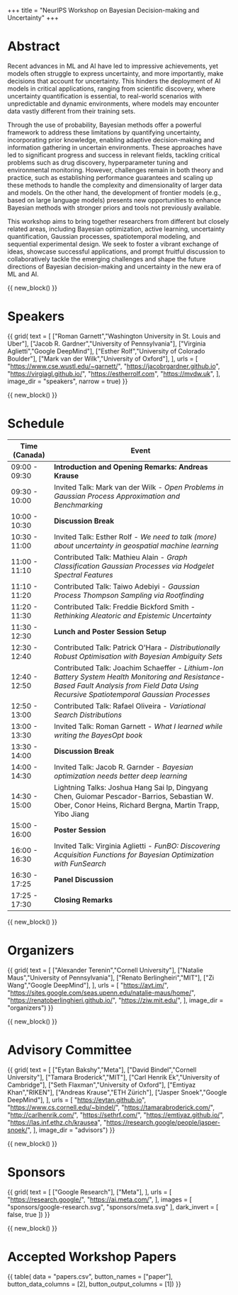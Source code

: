 +++
title = "NeurIPS Workshop on Bayesian Decision-making and Uncertainty"
+++

# Abstract

Recent advances in ML and AI have led to impressive achievements, yet models often struggle to express uncertainty, and more importantly, make decisions that account for uncertainty. 
This hinders the deployment of AI models in critical applications, ranging from scientific discovery, where uncertainty quantification is essential, to real-world scenarios with unpredictable and dynamic environments, where models may encounter data vastly different from their training sets.

Through the use of probability, Bayesian methods offer a powerful framework to address these limitations by quantifying uncertainty, incorporating prior knowledge, enabling adaptive decision-making and information gathering in uncertain environments. 
These approaches have led to significant progress and success in relevant fields, tackling critical problems such as drug discovery, hyperparameter tuning and environmental monitoring. 
However, challenges remain in both theory and practice, such as establishing performance guarantees and scaling up these methods to handle the complexity and dimensionality of larger data and models. 
On the other hand, the development of frontier models (e.g., based on large language models) presents new opportunities to enhance Bayesian methods with stronger priors and tools not previously available.

This workshop aims to bring together researchers from different but closely related areas, including Bayesian optimization, active learning, uncertainty quantification, Gaussian processes, spatiotemporal modeling, and sequential experimental design. 
We seek to foster a vibrant exchange of ideas, showcase successful applications, and prompt fruitful discussion to collaboratively tackle the emerging challenges and shape the future directions of Bayesian decision-making and uncertainty in the new era of ML and AI.



{{ new_block() }}



# Speakers

{{ grid(
    text = [
        ["Roman Garnett","Washington University in St. Louis and Uber"], 
        ["Jacob R. Gardner","University of Pennsylvania"],
        ["Virginia Aglietti","Google DeepMind"],
        ["Esther Rolf","University of Colorado Boulder"],
        ["Mark van der Wilk","University of Oxford"],
    ],
    urls = [
        "https://www.cse.wustl.edu/~garnett/",
        "https://jacobrgardner.github.io",
        "https://virgiagl.github.io/",
        "https://estherrolf.com",
        "https://mvdw.uk",
    ],
    image_dir = "speakers",
    narrow = true) }}



{{ new_block() }}



# Schedule

| Time (Canada) | Event |
|---------------|-------|
| 09:00 - 09:30 | **Introduction and Opening Remarks: Andreas Krause** |
| 09:30 - 10:00 | Invited Talk: Mark van der Wilk - _Open Problems in Gaussian Process Approximation and Benchmarking_ |
| 10:00 - 10:30 | **Discussion Break** |
| 10:30 - 11:00 | Invited Talk: Esther Rolf - _We need to talk (more) about uncertainty in geospatial machine learning_ |
| 11:00 - 11:10 | Contributed Talk: Mathieu Alain - _Graph Classification Gaussian Processes via Hodgelet Spectral Features_ |
| 11:10 - 11:20 | Contributed Talk: Taiwo Adebiyi - _Gaussian Process Thompson Sampling via Rootfinding_ |
| 11:20 - 11:30 | Contributed Talk: Freddie Bickford Smith - _Rethinking Aleatoric and Epistemic Uncertainty_ |
| 11:30 - 12:30 | **Lunch and Poster Session Setup** |
| 12:30 - 12:40 | Contributed Talk: Patrick O'Hara - _Distributionally Robust Optimisation with Bayesian Ambiguity Sets_ |
| 12:40 - 12:50 | Contributed Talk: Joachim Schaeffer - _Lithium-Ion Battery System Health Monitoring and Resistance-Based Fault Analysis from Field Data Using Recursive Spatiotemporal Gaussian Processes_ |
| 12:50 - 13:00 | Contributed Talk: Rafael Oliveira - _Variational Search Distributions_ |
| 13:00 - 13:30 | Invited Talk: Roman Garnett - _What I learned while writing the BayesOpt book_ |
| 13:30 - 14:00 | **Discussion Break** |
| 14:00 - 14:30 | Invited Talk: Jacob R. Garnder - _Bayesian optimization needs better deep learning_ |
| 14:30 - 15:00 | Lightning Talks: Joshua Hang Sai Ip, Dingyang Chen, Guiomar Pescador-Barrios, Sebastian W. Ober, Conor Heins, Richard Bergna, Martin Trapp, Yibo Jiang |
| 15:00 - 16:00 | **Poster Session** |
| 16:00 - 16:30 | Invited Talk: Virginia Aglietti - _FunBO: Discovering Acquisition Functions for Bayesian Optimization with FunSearch_ |
| 16:30 - 17:25 | **Panel Discussion** | 
| 17:25 - 17:30 | **Closing Remarks** |



{{ new_block() }}



# Organizers

{{ grid(
    text = [
        ["Alexander Terenin","Cornell University"],
        ["Natalie Maus","University of Pennsylvania"],
        ["Renato Berlingheiri","MIT"],
        ["Zi Wang","Google DeepMind"],
    ],
    urls = [
        "https://avt.im/",
        "https://sites.google.com/seas.upenn.edu/natalie-maus/home/",
        "https://renatoberlinghieri.github.io/",
        "https://ziw.mit.edu/",
    ],
    image_dir = "organizers") }}



{{ new_block() }}



# Advisory Committee

{{ grid(
    text = [
        ["Eytan Bakshy","Meta"],
        ["David Bindel","Cornell University"],
        ["Tamara Broderick","MIT"],
        ["Carl Henrik Ek","University of Cambridge"],
        ["Seth Flaxman","University of Oxford"],
        ["Emtiyaz Khan","RIKEN"],
        ["Andreas Krause","ETH Zürich"],
        ["Jasper Snoek","Google DeepMind"],
    ],
    urls = [
        "https://eytan.github.io",
        "https://www.cs.cornell.edu/~bindel/",
        "https://tamarabroderick.com/",
        "http://carlhenrik.com/",
        "https://sethrf.com/",
        "https://emtiyaz.github.io/",
        "https://las.inf.ethz.ch/krausea",
        "https://research.google/people/jasper-snoek/",
    ],
    image_dir = "advisors") }}



{{ new_block() }}



# Sponsors

{{ grid(
    text = [
        ["Google Research"],
        ["Meta"],
    ],
    urls = [
        "https://research.google/",
        "https://ai.meta.com/",
    ],
    images = [
        "sponsors/google-research.svg",
        "sponsors/meta.svg"
    ],
    dark_invert = [
        false,
        true
    ]) }}



{{ new_block() }}



# Accepted Workshop Papers

{{ table(
    data = "papers.csv", 
    button_names = ["paper"], 
    button_data_columns = [2], 
    button_output_columns = [1]) }}